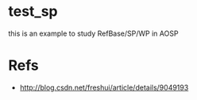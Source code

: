 test_sp
=======

this is an example to study RefBase/SP/WP in AOSP

Refs
=======

* http://blog.csdn.net/freshui/article/details/9049193
    

